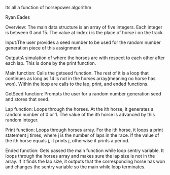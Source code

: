 Its all a function of horsepower algorithm

Ryan Eades

Overview: The main data structure is an array of five integers. Each integer is between 0 and 15. The value at index i is the place of horse i on the track.

Input:The user provides a seed number to be used for the random number generation piece of this assignment.

Output:A simulation of where the horses are with respect to each other after each lap. This is done by the print function.

Main function: Calls the getseed function. The rest of it is a loop that continues as long as 14 is not in the horses array(meaning no horse has won). Within the loop are calls to the lap, print, and ended functions. 

GetSeed function: Prompts the user for a random number generation seed and stores that seed.

Lap function: Loops through the horses. At the ith horse, it generates a random number of 0 or 1. The value of the ith horse is advanced by this random integer.  

Print function: Loops through horses array. For the ith horse, it loops a print statement j times, where j is the number of laps in the race. If the value of the ith horse equals j, it prints j, otherwise it prints a period.

Ended function: Gets passed the main function while loop sentry variable. It loops through the horses array and makes sure the lap size is not in the array. If it finds the lap size, it outputs that the corresponding horse has won and changes the sentry variable so the main while loop terminates.

